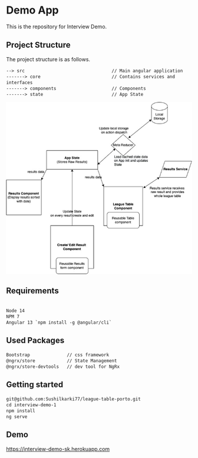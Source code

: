 # Demo App

This is the repository for Interview Demo.

## Project Structure


The project structure is as follows.

```
--> src                                 // Main angular application
-------> core                           // Contains services and interfaces
-------> components                     // Components
-------> state                          // App State
```

![image info](./src/assets/architecture.jpg)


## Requirements
```

Node 14
NPM 7
Angular 13 `npm install -g @angular/cli`

```

## Used Packages
```
Bootstrap              // css framework
@ngrx/store            // State Management
@ngrx/store-devtools   // dev tool for NgRx
```


## Getting started

```
git@github.com:Sushilkarki77/league-table-porto.git
cd interview-demo-1
npm install
ng serve
```

## Demo
https://interview-demo-sk.herokuapp.com
